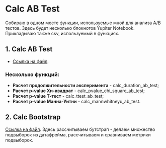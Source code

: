 # Calc AB Test
Собираю в одном месте функции, используемые мной для анализа A/B тестов.
Здесь будет несколько блокнотов Yupiter Notebook. Прикладываю также csv, используемый в функциях.
## 1. Calc AB Test
- [Ссылка на файл](https://github.com/a-efimov/Calc-AB-Test/blob/main/Calc%20AB%20Test.ipynb).
### Несколько функций:
- **Расчет продолжительности эксперимента** - calc_duration_ab_test;
- **Расчет p-value Хи-квадрат** - calc_pvalue_chi_square_ab_test;
- **Расчет p-value Т-тест** - calc_ttest_ab_test;
- **Расчет p-value Манна-Уитни** - calc_mannwhitneyu_ab_test.
## 2. Calc Bootstrap
[Ссылка на файл](https://github.com/a-efimov/Calc-AB-Test/blob/main/Calc%20AB%20Test.ipynb).
Здесь рассчитываем бутстрап - делаем множество подвыборок из датафрейма, рассчитываем и сравниваем метрики подвыборок.
